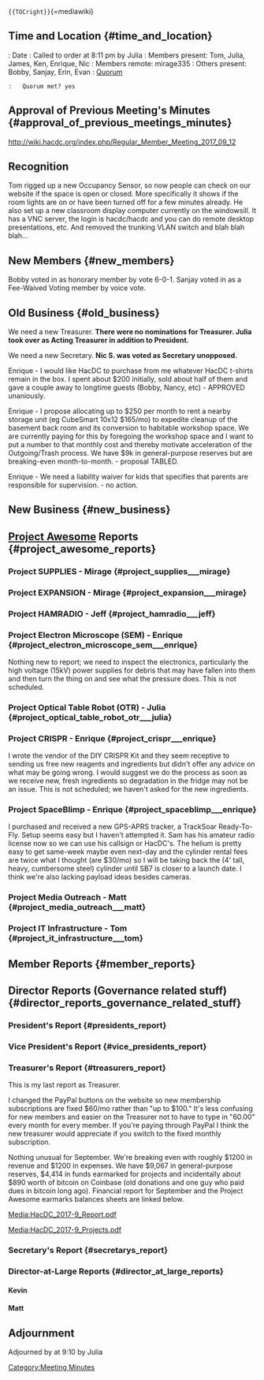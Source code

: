 `{{TOCright}}`{=mediawiki}

## Time and Location {#time_and_location}

:   Date
:   Called to order at 8:11 pm by Julia
:   Members present: Tom, Julia, James, Ken, Enrique, Nic
:   Members remote: mirage335
:   Others present: Bobby, Sanjay, Erin, Evan
:   [Quorum](Quorum)

    :   Quorum met? yes

## Approval of Previous Meeting's Minutes {#approval_of_previous_meetings_minutes}

<http://wiki.hacdc.org/index.php/Regular_Member_Meeting_2017_09_12>

## Recognition

Tom rigged up a new Occupancy Sensor, so now people can check on our
website if the space is open or closed. More specifically it shows if
the room lights are on or have been turned off for a few minutes
already. He also set up a new classroom display computer currently on
the windowsill. It has a VNC server, the login is hacdc/hacdc and you
can do remote desktop presentations, etc. And removed the trunking VLAN
switch and blah blah blah...

## New Members {#new_members}

Bobby voted in as honorary member by vote 6-0-1. Sanjay voted in as a
Fee-Waived Voting member by voice vote.

## Old Business {#old_business}

We need a new Treasurer. **There were no nominations for Treasurer.
Julia took over as Acting Treasurer in addition to President.**

We need a new Secretary. **Nic S. was voted as Secretary unopposed.**

Enrique - I would like HacDC to purchase from me whatever HacDC t-shirts
remain in the box. I spent about \$200 initially, sold about half of
them and gave a couple away to longtime guests (Bobby, Nancy, etc) -
APPROVED unaniously.

Enrique - I propose allocating up to \$250 per month to rent a nearby
storage unit (eg CubeSmart 10x12 \$165/mo) to expedite cleanup of the
basement back room and its conversion to habitable workshop space. We
are currently paying for this by foregoing the workshop space and I want
to put a number to that monthly cost and thereby motivate acceleration
of the Outgoing/Trash process. We have \$9k in general-purpose reserves
but are breaking-even month-to-month. - proposal TABLED.

Enrique - We need a liability waiver for kids that specifies that
parents are responsible for supervision. - no action.

## New Business {#new_business}

## [Project Awesome](:Category:Project_Awesome) Reports {#project_awesome_reports}

### Project SUPPLIES - Mirage {#project_supplies___mirage}

### Project EXPANSION - Mirage {#project_expansion___mirage}

### Project HAMRADIO - Jeff {#project_hamradio___jeff}

### Project Electron Microscope (SEM) - Enrique {#project_electron_microscope_sem___enrique}

Nothing new to report; we need to inspect the electronics, particularly
the high voltage (15kV) power supplies for debris that may have fallen
into them and then turn the thing on and see what the pressure does.
This is not scheduled.

### Project Optical Table Robot (OTR) - Julia {#project_optical_table_robot_otr___julia}

### Project CRISPR - Enrique {#project_crispr___enrique}

I wrote the vendor of the DIY CRISPR Kit and they seem receptive to
sending us free new reagents and ingredients but didn't offer any advice
on what may be going wrong. I would suggest we do the process as soon as
we receive new, fresh ingredients so degradation in the fridge may not
be an issue. This is not scheduled; we haven't asked for the new
ingredients.

### Project SpaceBlimp - Enrique {#project_spaceblimp___enrique}

I purchased and received a new GPS-APRS tracker, a TrackSoar
Ready-To-Fly. Setup seems easy but I haven't attempted it. Sam has his
amateur radio license now so we can use his callsign or HacDC's. The
helium is pretty easy to get same-week maybe even next-day and the
cylinder rental fees are twice what I thought (are \$30/mo) so I will be
taking back the (4' tall, heavy, cumbersome steel) cylinder until SB7 is
closer to a launch date. I think we're also lacking payload ideas
besides cameras.

### Project Media Outreach - Matt {#project_media_outreach___matt}

### Project IT Infrastructure - Tom {#project_it_infrastructure___tom}

## Member Reports {#member_reports}

## Director Reports (Governance related stuff) {#director_reports_governance_related_stuff}

### President's Report {#presidents_report}

### Vice President's Report {#vice_presidents_report}

### Treasurer's Report {#treasurers_report}

This is my last report as Treasurer.

I changed the PayPal buttons on the website so new membership
subscriptions are fixed \$60/mo rather than "up to \$100." It's less
confusing for new members and easier on the Treasurer not to have to
type in "60.00" every month for every member. If you're paying through
PayPal I think the new treasurer would appreciate if you switch to the
fixed monthly subscription.

Nothing unusual for September. We're breaking even with roughly \$1200
in revenue and \$1200 in expenses. We have \$9,067 in general-purpose
reserves, \$4,414 in funds earmarked for projects and incidentally about
\$890 worth of bitcoin on Coinbase (old donations and one guy who paid
dues in bitcoin long ago). Financial report for September and the
Project Awesome earmarks balances sheets are linked below.

[Media:HacDC_2017-9_Report.pdf](Media:HacDC_2017-9_Report.pdf)

[Media:HacDC_2017-9_Projects.pdf](Media:HacDC_2017-9_Projects.pdf)

### Secretary's Report {#secretarys_report}

### Director-at-Large Reports {#director_at_large_reports}

#### Kevin

#### Matt

## Adjournment

Adjourned by at 9:10 by Julia

[Category:Meeting Minutes](Category:Meeting_Minutes)
